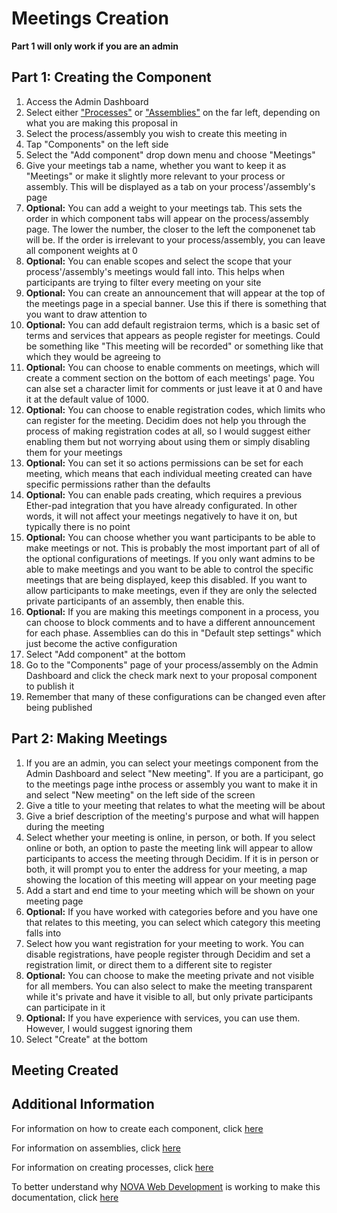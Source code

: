 # Meetings Creation

**Part 1 will only work if you are an admin**

## Part 1: Creating the Component
1. Access the Admin Dashboard
1. Select either ["Processes"](https://github.com/jelkner/decidim2021summer-sprint/blob/main/decidim_documentation/assemblies_docs.md) or ["Assemblies"](https://github.com/jelkner/decidim2021summer-sprint/blob/main/decidim_documentation/assemblies_docs.md) on the far left, depending on what you are making this proposal in
1. Select the process/assembly you wish to create this meeting in
1. Tap "Components" on the left side
1. Select the "Add component" drop down menu and choose "Meetings"
1. Give your meetings tab a name, whether you want to keep it as "Meetings" or make it slightly more relevant to your process or assembly. This will be displayed as a tab on your process'/assembly's page
1. **Optional:** You can add a weight to your meetings tab. This sets the order in which component tabs will appear on the process/assembly page. The lower the number, the closer to the left the componenet tab will be. If the order is irrelevant to your process/assembly, you can leave all component weights at 0
1. **Optional:** You can enable scopes and select the scope that your process'/assembly's meetings would fall into. This helps when participants are trying to filter every meeting on your site
1. **Optional:** You can create an announcement that will appear at the top of the meetings page in a special banner. Use this if there is something that you want to draw attention to
1. **Optional:** You can add default registraion terms, which is a basic set of terms and services that appears as people register for meetings. Could be something like "This meeting will be recorded" or something like that which they would be agreeing to
1. **Optional:** You can choose to enable comments on meetings, which will create a comment section on the bottom of each meetings' page. You can alse set a character limit for comments or just leave it at 0 and have it at the default value of 1000.
1. **Optional:** You can choose to enable registration codes, which limits who can register for the meeting. Decidim does not help you through the process of making registration codes at all, so I would suggest either enabling them but not worrying about using them or simply disabling them for your meetings
1. **Optional:** You can set it so actions permissions can be set for each meeting, which means that each individual meeting created can have specific permissions rather than the defaults
1. **Optional:** You can enable pads creating, which requires a previous Ether-pad integration that you have already configurated. In other words, it will not affect your meetings negatively to have it on, but typically there is no point
1. **Optional:** You can choose whether you want participants to be able to make meetings or not. This is probably the most important part of all of the optional configurations of meetings. If you only want admins to be able to make meetings and you want to be able to control the specific meetings that are being displayed, keep this disabled. If you want to allow participants to make meetings, even if they are only the selected private participants of an assembly, then enable this.
1. **Optional:** If you are making this meetings component in a process, you can choose to block comments and to have a different announcement for each phase. Assemblies can do this in "Default step settings" which just become the active configuration
1. Select "Add component" at the bottom
1. Go to the "Components" page of your process/assembly on the Admin Dashboard and click the check mark next to your proposal component to publish it
1. Remember that many of these configurations can be changed even after being published

## Part 2: Making Meetings

1. If you are an admin, you can select your meetings component from the Admin Dashboard and select "New meeting". If you are a participant, go to the meetings page inthe process or assembly you want to make it in and select "New meeting" on the left side of the screen
1. Give a title to your meeting that relates to what the meeting will be about
1. Give a brief description of the meeting's purpose and what will happen during the meeting
1. Select whether your meeting is online, in person, or both. If you select online or both, an option to paste the meeting link will appear to allow participants to access the meeting through Decidim. If it is in person or both, it will prompt you to enter the address for your meeting, a map showing the location of this meeting will appear on your meeting page
1. Add a start and end time to your meeting which will be shown on your meeting page
1. **Optional:** If you have worked with categories before and you have one that relates to this meeting, you can select which category this meeting falls into
1. Select how you want registration for your meeting to work. You can disable registrations, have people register through Decidim and set a registration limit, or direct them to a different site to register
1. **Optional:** You can choose to make the meeting private and not visible for all members. You can also select to make the meeting transparent while it's private and have it visible to all, but only private participants can participate in it
1. **Optional:** If you have experience with services, you can use them. However, I would suggest ignoring them
1. Select "Create" at the bottom

## Meeting Created

## Additional Information

For information on how to create each component, click [here](https://github.com/jelkner/decidim2021summer-sprint/tree/main/decidim_documentation/components)

For information on assemblies, click [here](https://github.com/jelkner/decidim2021summer-sprint/blob/main/decidim_documentation/assemblies_docs.md)

For information on creating processes, click [here](https://github.com/jelkner/decidim2021summer-sprint/blob/main/decidim_documentation/process_creation.md)

To better understand why [NOVA Web Development](https://novawebdevelopment.org/) is working to make this documentation, click [here](https://github.com/jelkner/decidim2021summer-sprint/blob/main/decidim_documentation/docs_explanation.md)
